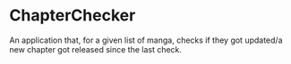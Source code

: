 # ChapterChecker

An application that, for a given list of manga, checks if they got updated/a new chapter got released since the last check.
